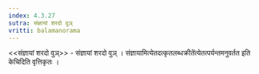 ```yaml
---
index: 4.3.27
sutra: संज्ञायां शरदो वुञ्
vritti: balamanorama
---
```


<<संज्ञायां शरदो वुञ्>> - संज्ञायां शरदो वुञ् । संज्ञायामित्येतदत्कृतलब्धक्रीते॑त्येतत्पर्यन्तमनुवर्तत इति केचिदिति वृत्तिकृतः । 